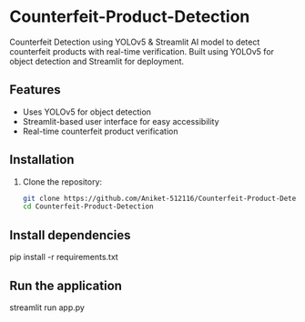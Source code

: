 # Counterfeit-Product-Detection
Counterfeit Detection using YOLOv5 &amp; Streamlit AI model to detect counterfeit products with real-time verification. Built using YOLOv5 for object detection and Streamlit for deployment.

## Features
- Uses YOLOv5 for object detection
- Streamlit-based user interface for easy accessibility
- Real-time counterfeit product verification

## Installation
1. Clone the repository:
   ```sh
   git clone https://github.com/Aniket-512116/Counterfeit-Product-Detection.git
   cd Counterfeit-Product-Detection

## Install dependencies
pip install -r requirements.txt

## Run the application
streamlit run app.py



